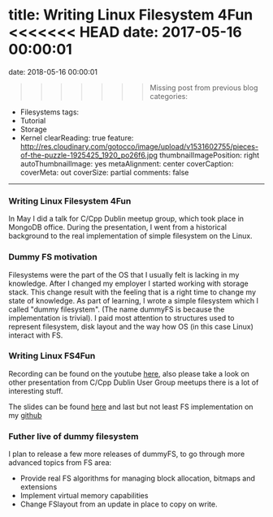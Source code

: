 title: Writing Linux Filesystem 4Fun
<<<<<<< HEAD
date: 2017-05-16 00:00:01
=======
date: 2018-05-16 00:00:01
>>>>>>> Missing post from previous blog
categories:
- Filesystems
tags:
- Tutorial
- Storage
- Kernel
clearReading: true
feature: http://res.cloudinary.com/gotocco/image/upload/v1531602755/pieces-of-the-puzzle-1925425_1920_po26f6.jpg
thumbnailImagePosition: right
autoThumbnailImage: yes
metaAlignment: center
coverCaption:
coverMeta: out
coverSize: partial
comments: false
---
### Writing Linux Filesystem 4Fun
In May I did a talk for C/Cpp Dublin meetup group, which took place in MongoDB office.
During the presentation, I went from a historical background to the real implementation of simple filesystem on the Linux.

<!-- more -->
### Dummy FS motivation
Filesystems were the part of the OS that I usually felt is lacking in my knowledge. After I changed my employer I started working with storage stack. This change result with the feeling that is a right time to change my state of knowledge. 
As part of learning, I wrote a simple filesystem which I called "dummy filesystem". (The name dummyFS is because the implementation is trivial).
I paid most attention to structures used to represent filesystem, disk layout and the way how OS (in this case Linux) interact with FS. 

### Writing Linux FS4Fun

Recording can be found on the youtube [here](https://www.youtube.com/watch?v=sLR17lUjTpc), also please take a look on other presentation from C/Cpp Dublin User Group meetups there is a lot of interesting stuff.

The slides can be found [here](http://res.cloudinary.com/gotocco/image/upload/v1529615737/WritingFS4Fun_tnwis2.pdf) and last but not least FS implementation on my [github](https://github.com/gotoco/dummyfs)

### Futher live of dummy filesystem

I plan to release a few more releases of dummyFS, to go through more advanced topics from FS area:
- Provide real FS algorithms for managing block allocation, bitmaps and extensions
- Implement virtual memory capabilities
- Change FSlayout from an update in place to copy on write.

